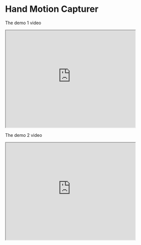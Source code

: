 # Hand Motion Capturer

The demo 1 video

<iframe width="420" height="315"
src="https://www.youtube.com/embed/F2W1sQky6yw">
</iframe>

The demo 2 video

<iframe width="420" height="315"
src="https://www.youtube.com/embed/MhrreuvHw9w">
</iframe>
